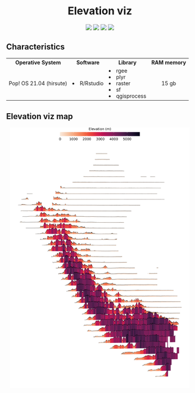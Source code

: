 <h1 align="center"><b>Elevation viz</b></h1>
<p align='center'>
 <a><img src="https://img.shields.io/badge/RStudio-75AADB?style=for-the-badge&logo=RStudio&logoColor=white"></a> <a href=""><img src="https://img.shields.io/badge/Pendulum-Lab-%23F7DF1E.svg?&style=for-the-badge&logo=my-cv&logoColor=white"></a> <a href="https://www.facebook.com/imt.innovlab"><img src="https://img.shields.io/badge/Facebook-1877F2?style=for-the-badge&logo=facebook&logoColor=white"></a> <a href="https://twitter.com/imt_innovlab"><img src="https://img.shields.io/badge/Twitter-1DA1F2?style=for-the-badge&logo=twitter&logoColor=white"></a>
</p>

## **Characteristics**
<table class="default" align="center">
  <tr align="center">
    <td><b>Operative System</b></td>
    <td><b>Software</b></td>
    <td><b>Library</b></td>
    <td><b>RAM memory</b></td>
  </tr>
  <tr>
    <td>Pop! OS 21.04 (hirsute)</td>
    <td><li>R/Rstudio</li></td>
    <td> <li>rgee</li><li>plyr</li><li>raster</li><li>sf</li><li>qgisprocess</li></td>
    <td align="center"> 15 gb </td>
  </tr>
</table>

## **Elevation viz map**
<p align="center"><img src="_viz/rocket.png" height="700px"></p>
